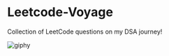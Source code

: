# Leetcode-Voyage
Collection of LeetCode questions on my DSA journey! 

![giphy](https://user-images.githubusercontent.com/34704827/165109192-bd13afef-bea1-47f6-afbc-b0816a27b0cc.gif)
